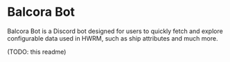 # Balcora Bot

Balcora Bot is a Discord bot designed for users to quickly fetch and explore configurable data used in HWRM, such as ship attributes and much more.

(TODO: this readme)